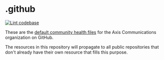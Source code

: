 <!-- textlint-disable -->
# .github
<!-- textlint-enable -->

[![Lint codebase](https://github.com/AxisCommunications/.github/actions/workflows/lint.yml/badge.svg)](https://github.com/AxisCommunications/.github/actions/workflows/lint.yml)

These are the [default community health files](https://help.github.com/en/articles/creating-a-default-community-health-file-for-your-organization) for the Axis Communications organization on GitHub.

The resources in this repository will propagate to all public repositories that don't already have their own resource that fills this purpose.
